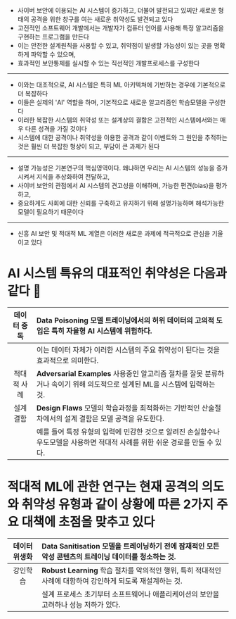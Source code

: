  - 사이버 보안에 이용되는 AI 시스템이 증가하고, 더불어 발전되고 있찌만 새로운 형태의 공격을 위한 창구를 여는 새로운 취약성도 발견되고 있다  
 - 고전적인 소프트웨어 개발에서는 개발자가 컴퓨터 언어를 사용해 특정 알고리즘을 구현하는 프로그램을 만든다  
 - 이는 안전한 설계원칙을 사용할 수 있고, 취약점이 발생할 가능성이 있는 곳을 명확하게 파악할 수 있으며,  
 - 효과적인 보안통제를 실시할 수 있는 직선적인 개발프로세스를 구성한다  
-----
 - 이와는 대조적으로, AI 시스템은 특히 ML 아키텍쳐에 기반하는 경우에 기본적으로 더 복잡하다  
 - 이들은 실제의 'AI' 역할을 하며, 기본적으로 새로운 알고리즘인 학습모델을 구성한다  
 - 이러한 복잡한 시스템의 취약성 또는 설계상의 결함은 고전적인 시스템에서와는 매우 다른 성격을 가질 것이다  
 - 시스템에 대한 공격이나 취약성을 이용한 공격과 같이 이벤트와 그 원인을 추적하는 것은 훨씬 더 복잡한 형상이 되고, 부담이 큰 과제가 된다  
----- 
 - 설명 가능성은 기본연구의 핵심영역이다. 왜냐하면 우리는 AI 시스템의 성능을 증가시켜서 지식을 추상화하여 전달하고,  
 - 사이버 보안의 관점에서 AI 시스템의 견고성을 이해하며, 가능한 편견(bias)을 평가하고,  
 - 중요하게도 사회에 대한 신뢰를 구축하고 유지하기 위해 설명가능하며 해석가능한 모델이 필요하기 때문이다  
-----
 - 신흥 AI 보안 및 적대적 ML 계열은 이러한 새로운 과제에 적극적으로 관심을 기울이고 있다  
 # AI 시스템 특유의 대표적인 취약성은 다음과 같다 👻  
 
|데이터 중독|__Data Poisoning__ 모델 트레이닝에서의 허위 데이터의 고의적 도입은 특히 자율형 AI 시스템에 위험하다.|
|:--:|:--|
||이는 데이터 자체가 이러한 시스템의 주요 취약성이 된다는 것을 효과적으로 의미한다.|
|적대적 사례|__Adversarial Examples__ 사용중인 알고리즘 절차를 잘못 분류하거나 속이기 위해 의도적으로 설계된 ML을 시스템에 입력하는 것.|
|설계 결함|__Design Flaws__ 모델의 학습과정을 최적화하는 기반적인 산술절차에서의 설계 결함은 모델 공격을 유도한다.|
||예를 들어 특정 유형의 입력에 민감한 것으로 알려진 손실함수나 우도모델을 사용하면 적대적 사례를 위한 쉬운 경로를 만들 수 있다.|

# 적대적 ML에 관한 연구는 현재 공격의 의도와 취약성 유형과 같이 상황에 따른 2가지 주요 대책에 초점을 맞추고 있다  

|데이터 위생화|__Data Sanitisation__ 모델을 트레이닝하기 전에 잠재적인 모든 악성 콘텐츠의 트레이닝 데이터를 청소하는 것.|
|:--:|:--|
|강인학습|__Robust Learning__ 학습 절차를 악의적인 행위, 특히 적대적인 사례에 대항하여 강인하게 되도록 재설계하는 것.|
||설계 프로세스 초기부터 소프트웨어나 애플리케이션의 보안을 고려하나 성능 저하가 있다.|
